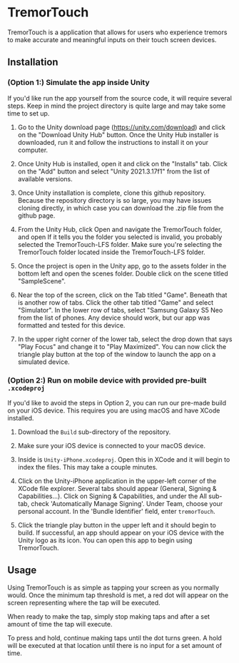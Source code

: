 # TremorTouch

TremorTouch is a application that allows for users who experience tremors to make accurate and meaningful inputs on their touch screen devices. 

## Installation
### (Option 1:) Simulate the app inside Unity
If you'd like run the app yourself from the source code, it will require several steps. Keep in mind the project directory is quite large and may take some time to set up.

1. Go to the Unity download page (https://unity.com/download) and click on the "Download Unity Hub" button. Once the Unity Hub installer is downloaded, run it and follow the instructions to install it on your computer.

2. Once Unity Hub is installed, open it and click on the "Installs" tab. Click on the "Add" button and select "Unity 2021.3.17f1" from the list of available versions.

3. Once Unity installation is complete, clone this github repository. Because the repository directory is so large, you may have issues cloning directly, in which case you can download the .zip file from the github page.
	
4. From the Unity Hub, click Open and navigate the TremorTouch folder, and open If it tells you the folder you selected is invalid, you probably selected the TremorTouch-LFS folder. Make sure you're selecting the TremorTouch folder located inside the TremorTouch-LFS folder.

5. Once the project is open in the Unity app, go to the assets folder in the bottom left and open the scenes folder. Double click on the scene titled "SampleScene".

6. Near the top of the screen, click on the Tab titled "Game". Beneath that is another row of tabs. Click the other tab titled "Game" and select "Simulator". In the lower row of tabs, select "Samsung Galaxy S5 Neo from the list of phones. Any device should work, but our app was formatted and tested for this device.

7. In the upper right corner of the lower tab, select the drop down that says "Play Focus" and change it to "Play Maximized". You can now click the triangle play button at the top of the window to launch the app on a simulated device.

### (Option 2:) Run on mobile device with provided pre-built `.xcodeproj`
If you'd like to avoid the steps in Option 2, you can run our pre-made build on your iOS device. This requires you are using macOS and have XCode installed.

1. Download the `Build` sub-directory of the repository.

2. Make sure your iOS device is connected to your macOS device.

3. Inside is `Unity-iPhone.xcodeproj`. Open this in XCode and it will begin to index the files. This may take a couple minutes.

4. Click on the Unity-iPhone application in the upper-left corner of the XCode file explorer. Several tabs should appear (General, Signing & Capabilities...). Click on Signing & Capabilities, and under the All sub-tab, check 'Automatically Manage Signing'. Under Team, choose your personal account. In the 'Bundle Identifier' field, enter `tremorTouch`.

5. Click the triangle play button in the upper left and it should begin to build. If successful, an app should appear on your iOS device with the Unity logo as its icon. You can open this app to begin using TremorTouch.

## Usage

Using TremorTouch is as simple as tapping your screen as you normally would. Once the minimum tap threshold is met, a red dot will appear on the screen representing where the tap will be executed.

When ready to make the tap, simply stop making taps and after a set amount of time the tap will execute.

To press and hold, continue making taps until the dot turns green. A hold will be executed at that location until there is no input for a set amount of time.
